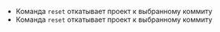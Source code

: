 

* Команда `reset` откатывает проект к выбранному коммиту
* Команда `reset` откатывает проект к выбранному коммиту

